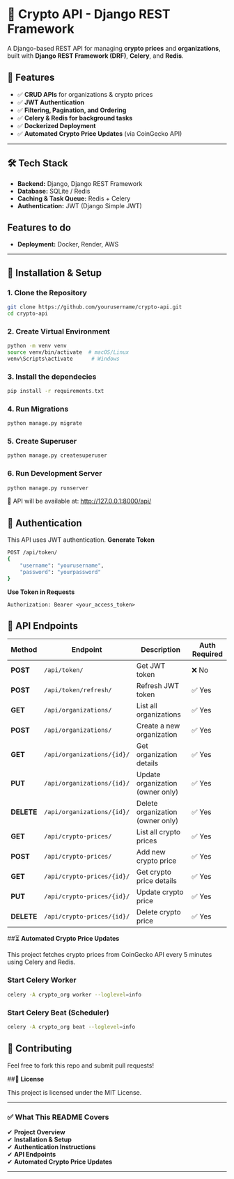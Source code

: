 # 🚀 Crypto API - Django REST Framework

A Django-based REST API for managing **crypto prices** and **organizations**, built with **Django REST Framework (DRF)**, **Celery**, and **Redis**.

## 📌 Features
- ✅ **CRUD APIs** for organizations & crypto prices
- ✅ **JWT Authentication**
- ✅ **Filtering, Pagination, and Ordering**
- ✅ **Celery & Redis for background tasks**
- ✅ **Dockerized Deployment**
- ✅ **Automated Crypto Price Updates** (via CoinGecko API)

---

## 🛠 **Tech Stack**
- **Backend:** Django, Django REST Framework
- **Database:** SQLite / Redis
- **Caching & Task Queue:** Redis + Celery
- **Authentication:** JWT (Django Simple JWT)

## **Features to do**
- **Deployment:** Docker, Render, AWS

---

## 🔧 **Installation & Setup**

### 1. **Clone the Repository**
```sh
git clone https://github.com/yourusername/crypto-api.git
cd crypto-api

```
### 2. **Create Virtual Environment**
```sh
python -m venv venv
source venv/bin/activate  # macOS/Linux
venv\Scripts\activate      # Windows

```

### 3. **Install the dependecies**
```sh
pip install -r requirements.txt
```

### 4. **Run Migrations**
```sh
python manage.py migrate
```

### 5. **Create Superuser**
```sh
python manage.py createsuperuser
```

### 6. **Run Development Server**
```sh
python manage.py runserver
```
📌 API will be available at: http://127.0.0.1:8000/api/

## 🔑 **Authentication**

This API uses JWT authentication.
**Generate Token**
```sh
POST /api/token/
{
    "username": "yourusername",
    "password": "yourpassword"
}

```
**Use Token in Requests**
```http
Authorization: Bearer <your_access_token>
```

## 📡 **API Endpoints**

| Method  | Endpoint                      | Description                         | Auth Required |
|---------|--------------------------------|-------------------------------------|--------------|
| **POST** | `/api/token/`                 | Get JWT token                      | ❌ No        |
| **POST** | `/api/token/refresh/`         | Refresh JWT token                  | ✅ Yes       |
| **GET**  | `/api/organizations/`         | List all organizations             | ✅ Yes       |
| **POST** | `/api/organizations/`         | Create a new organization          | ✅ Yes       |
| **GET**  | `/api/organizations/{id}/`    | Get organization details           | ✅ Yes       |
| **PUT**  | `/api/organizations/{id}/`    | Update organization (owner only)   | ✅ Yes       |
| **DELETE** | `/api/organizations/{id}/`  | Delete organization (owner only)   | ✅ Yes       |
| **GET**  | `/api/crypto-prices/`         | List all crypto prices             | ✅ Yes       |
| **POST** | `/api/crypto-prices/`         | Add new crypto price               | ✅ Yes       |
| **GET**  | `/api/crypto-prices/{id}/`    | Get crypto price details           | ✅ Yes       |
| **PUT**  | `/api/crypto-prices/{id}/`    | Update crypto price                | ✅ Yes       |
| **DELETE** | `/api/crypto-prices/{id}/`  | Delete crypto price                | ✅ Yes       |

##⏳ **Automated Crypto Price Updates**

This project fetches crypto prices from CoinGecko API every 5 minutes using Celery and Redis.
### Start Celery Worker
```sh
celery -A crypto_org worker --loglevel=info
```
### Start Celery Beat (Scheduler)
```sh
celery -A crypto_org beat --loglevel=info
```
## 🔗 **Contributing**

Feel free to fork this repo and submit pull requests!

##📜 **License**

This project is licensed under the MIT License.


---

### ✅ **What This README Covers**
✔ **Project Overview**  
✔ **Installation & Setup**  
✔ **Authentication Instructions**  
✔ **API Endpoints**  
✔ **Automated Crypto Price Updates**  


---
